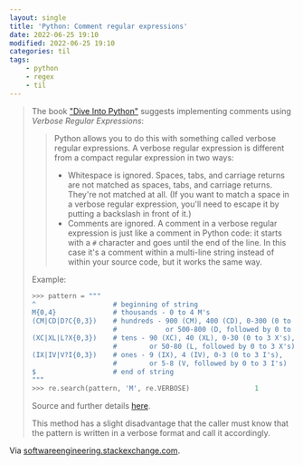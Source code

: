 ```yaml
---
layout: single
title: 'Python: Comment regular expressions'
date: 2022-06-25 19:10
modified: 2022-06-25 19:10
categories: til
tags:
    - python
    - regex
    - til
---
```


> The book ["Dive Into Python"](https://diveintopython3.problemsolving.io/) suggests implementing comments
> using _Verbose Regular Expressions_:
>
> > Python allows you to do this with something called verbose regular expressions.
> > A verbose regular expression is different from a compact regular expression in two ways:
> >
> > -   Whitespace is ignored. Spaces, tabs, and carriage returns are not matched as spaces, tabs, and carriage returns.
> >     They're not matched at all. (If you want to match a space in a verbose regular expression,
> >     you'll need to escape it by putting a backslash in front of it.)
> > -   Comments are ignored. A comment in a verbose regular expression is just like a comment in Python code:
> >     it starts with a `#` character and goes until the end of the line.
> >     In this case it's a comment within a multi-line string instead of within your source code,
> >     but it works the same way.
>
> Example:
>
> ```python
> >>> pattern = """
> ^                   # beginning of string
> M{0,4}              # thousands - 0 to 4 M's
> (CM|CD|D?C{0,3})    # hundreds - 900 (CM), 400 (CD), 0-300 (0 to 3 C's),
>                     #            or 500-800 (D, followed by 0 to 3 C's)
> (XC|XL|L?X{0,3})    # tens - 90 (XC), 40 (XL), 0-30 (0 to 3 X's),
>                     #        or 50-80 (L, followed by 0 to 3 X's)
> (IX|IV|V?I{0,3})    # ones - 9 (IX), 4 (IV), 0-3 (0 to 3 I's),
>                     #        or 5-8 (V, followed by 0 to 3 I's)
> $                   # end of string
> """
> >>> re.search(pattern, 'M', re.VERBOSE)                1
> ```
>
> Source and further details [here](https://diveintopython3.problemsolving.io/regular-expressions.html#verbosere).
>
> This method has a slight disadvantage that the caller must know that the pattern is written in a verbose format
> and call it accordingly.

Via [softwareengineering.stackexchange.com](https://web.archive.org/web/20220818173512/https://softwareengineering.stackexchange.com/questions/178355/commenting-regular-expressions/236320%23236320).
